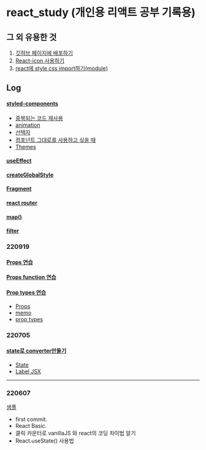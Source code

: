 # react_study (개인용 리액트 공부 기록용)

## 그 외 유용한 것
1. <a href="https://github.com/leesaewa/react_study/blob/main/study/%EB%B0%B0%ED%8F%AC.md">깃허브 페이지에 배포하기</a>
2. <a href="https://github.com/leesaewa/react_study/blob/main/study/icon.md">React-icon 사용하기</a>
3. <a href="https://github.com/leesaewa/react_study/blob/main/study/220922.md">react에 style css import하기(module)</a>

## Log

#### <a href="https://github.com/leesaewa/react_study/blob/main/study/styled-components.md">styled-components</a>
- <a href="https://github.com/leesaewa/react_study/blob/main/study/styled-components.md#%EC%A4%91%EB%B3%B5%EB%90%98%EB%8A%94-%EC%BD%94%EB%93%9C-%EC%9E%AC%EC%82%AC%EC%9A%A9">중복되는 코드 재사용</a>
- <a href="https://github.com/leesaewa/react_study/blob/main/study/styled-components.md#animation">animation</a>
- <a href="https://github.com/leesaewa/react_study/blob/main/study/styled-components.md#%EC%84%A0%ED%83%9D%EC%9E%90">선택자</a>
- <a href="https://github.com/leesaewa/react_study/blob/main/study/styled-components.md#%EC%BB%B4%ED%8F%AC%EB%84%8C%ED%8A%B8-%EA%B7%B8%EB%8C%80%EB%A1%9C%EB%A5%BC-%EC%82%AC%EC%9A%A9%ED%95%98%EA%B3%A0-%EC%8B%B6%EC%9D%84-%EB%95%8C">컴포넌트 그대로를 사용하고 싶을 때</a>
- <a href="https://github.com/leesaewa/react_study/blob/main/study/styled-components.md#themes">Themes</a>


#### <a href="https://github.com/leesaewa/react_study/blob/main/study/useEffect.md#useeffectcallback-">useEffect</a>

#### <a href="https://github.com/leesaewa/react_study/blob/main/study/coin.md#createglobalstyle">createGlobalStyle</a>

#### <a href="https://github.com/leesaewa/react_study/blob/main/study/coin.md#fragment">Fragment</a>



#### <a href="https://github.com/leesaewa/react_study/blob/main/study/react-router.md">react router</a>

#### <a href="https://github.com/leesaewa/react_study/blob/main/study/todolist.md#map-%ED%95%A8%EC%88%98">map()</a>
#### <a href="https://github.com/leesaewa/react_study/blob/main/study/todolist.md#filter">filter</a>

### 220919

#### <a href="https://leesaewa.github.io/react_study/220919_TIL/props.html">Props 연습</a>

#### <a href="https://leesaewa.github.io/react_study/220919_TIL/props2.html">Props function 연습</a>

#### <a href="https://leesaewa.github.io/react_study/220919_TIL/props_types.html">Prop types 연습</a>

- <a href="https://github.com/leesaewa/react_study/blob/main/220919_TIL/props.md">Props</a>
- <a href="https://github.com/leesaewa/react_study/blob/main/220919_TIL/props.md#memo">memo</a>
- <a href="https://github.com/leesaewa/react_study/blob/main/220919_TIL/props.md#prop-types">prop types</a>

### 220705

#### <a href="https://leesaewa.github.io/react_study/converter.html">state로 converter만들기</a>

- <a href="https://github.com/leesaewa/react_study/blob/main/220705_TIL/state.md">State</a>
- <a href="https://github.com/leesaewa/react_study/blob/main/220705_TIL/label_JSX.md">Label JSX</a>

---

### 220607

<a href="https://leesaewa.github.io/react_study/220607_TIL/vanilla_vs_react.html">샘플</a>

- first commit.
- React Basic.
- 클릭 카운터로 vanillaJS 와 react의 코딩 차이법 알기
- React.useState() 사용법
